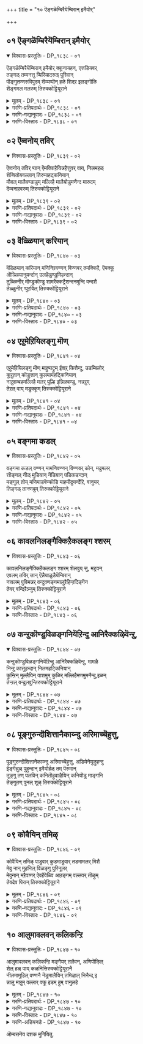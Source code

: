 +++
title = "१० ऎङ्गळॆम्बिरैयॆम्बिरान् इमैयोर्"

+++


## ०१ ऎङ्गळॆम्बिरैयॆम्बिरान् इमैयोर्

<details open><summary>विश्वास-प्रस्तुतिः - DP_१८३८ - ०१</summary>

ऎङ्गळॆम्बिरैयॆम्बिरान् इमैयोर् क्कूनायहन्, एत्तडियवर्  
तङ्गळ् तम्मनत्तु प्पिरियादरुळ् पुरिवान्  
पॊङ्गुतण्णरुविपुदम् शॆय्यप्पॊन् हळे शिदऱ इलङ्गॊळि  
शॆङ्गमल मलरुम् तिरुक्कोट्टियूराने
</details>

<details><summary>मूलम् - DP_१८३८ - ०१</summary>

ऎङ्गळॆम्बिरैयॆम्बिरान् इमैयोर् क्कूनायहन्, एत्तडियवर्  
तङ्गळ् तम्मनत्तु प्पिरियादरुळ् पुरिवान्  
पॊङ्गुतण्णरुविपुदम् शॆय्यप्पॊन् हळे शिदऱ इलङ्गॊळि  
शॆङ्गमल मलरुम् तिरुक्कोट्टियूराने
</details>

<details><summary>गरणि-प्रतिपदार्थः - DP_१८३८ - ०१</summary>

ऎङ्गळ्=नम्म, ऎम् इऱै=नम्मवने आद ऒडॆयनू, ऎम् पिरान्=नम्म सर्वेश्वरनू, इमैयोर् क्कू=नित्यसूरिगळिगॆ, नायहन्=नायकनू, एत्तु=स्तुतिसि, \(स्तुतिसुव\), अडियवर् =भक्तर, तङ्गळ् तम्=तम्म तम्म\(अवरवर\), मनत्तु=मनदल्लि, पिरियादु=अगलदन्तॆ इरुवन्तॆ, अरुळ् पुरिवान्=कृपॆमाडुववनू, पॊङ्गु=उक्कि हरियुव, तण्=तम्पाद, अरुवि=बॆट्टद हॊळॆगळु, पुदम् शॆय्य=अद्भुतवन्नु माडुव हागॆ, पॊन् हळे=हॊन्नुगळन्ने\(हॊन्नन्ने\), शिदऱ=ऎरॆचलु, इलङ्गु=हॊळॆयुव, ऒळि=तेजस्सुळ्ळ, शॆम्=कॆम्पु, कमलम्=कमलवु, मलरुम्=अरळुव, तिरुक्कोट्टियूराने=तिरुक्कोट्टियूरिन स्वामिये.
</details>

<details><summary>गरणि-गद्यानुवादः - DP_१८३८ - ०१</summary>

नम्म आत्मीयनाद ऒडॆयनू\(स्वामियू\), नम्म सर्वॆश्वरनू, नित्यसूरिगळ नायकनू, स्तुतिसुव भक्तरिगॆ अवरवर मनदल्लि अगलदन्तॆ इरुवॆनॆन्दु कृपॆमाडुववनू, उक्कि हरियुव तम्पाद बॆट्टद हॊळॆगळु अद्भुतवन्ने माडुव हागॆ हॊन्ननु ऎरचुव हागॆ हॊळॆयुव तेजस्सन्नुळ्ळ कॆन्दावरॆय अरळुत्तिरुवम्थ तिरुक्कोट्टियूरिन स्वामिये.\(१\)
</details>

<details><summary>गरणि-विस्तारः - DP_१८३८ - ०१</summary>

तिरुमालिरुञ्जोलै क्षेत्रदिम्द आऴ्वाररीग तिरुक्कोट्टियूरु ऎम्ब मत्तॊन्दु पुण्यक्षेत्रक्कॆ बन्दिद्दारॆ. अल्लि नॆलसिरुव सौम्यनारायण स्वामिय सनिधियन्नु कुरित पाशुरगळिल्लिवॆ-

आऴ्वाररु हेळुत्तारॆ- तिरुक्कोट्टियूरिनल्लि नॆलसिरुव स्वामिये नम्मॆल्लरिगू अत्यन्त प्रियतमनादवनु. नम्मॆल्लर ऒडॆयनु. नित्यसूरिगळिगू ऒडॆयनु. अवनन्नु ऎडॆबिडदॆ स्तुतिसुव भक्तर मनदल्लि नॆलॆनिन्तिरुववनु. उक्किहरियुव बॆट्टद हॊळॆगळल्लि चिन्नवन्ने उक्किसि,ऎरचि, बॆळगिसुवुदो ऎम्बन्तॆ कॆन्दावरॆय हूगळु अरळि प्रकाशमानवागि शोभिसुत्तिरुव तिरुक्कोट्टियूरिन स्वामियन्नु नावु स्तुतिसि, नमस्करिसोण.
</details>

## ०२ ऎव्वनोय् तविर्

<details open><summary>विश्वास-प्रस्तुतिः - DP_१८३९ - ०२</summary>

ऎव्वनोय् तविर् प्पान् ऎमक्किऱैयिन्नहैत्तुवर् वाय्, निलमहळ्  
शॆव्वितोयवल्लान् तिरुमाहट्कनियान्  
मौवल् मालैवण्डाडुम् मल्लिहै मालैयोडुमणैन्द मारुदम्  
दॆय्वनाऱवरुम् तिरुक्कोट्टियूराने
</details>

<details><summary>मूलम् - DP_१८३९ - ०२</summary>

ऎव्वनोय् तविर् प्पान् ऎमक्किऱैयिन्नहैत्तुवर् वाय्, निलमहळ्  
शॆव्वितोयवल्लान् तिरुमाहट्कनियान्  
मौवल् मालैवण्डाडुम् मल्लिहै मालैयोडुमणैन्द मारुदम्  
दॆय्वनाऱवरुम् तिरुक्कोट्टियूराने
</details>

<details><summary>गरणि-प्रतिपदार्थः - DP_१८३९ - ०२</summary>

ऎव्वम्=अधोगतियन्नू, मेय्=दुःख, सङ्कटगळन्नु, तविर् प्पान्=तप्पिसुववनू, ऎमक्कू-नमगॆ, इऱै=स्वामियादवनू, इन्=इनिदाद, नहै=नगॆयन्नू, तुवर् वाय्=चॆन्दुटिगळन्नू उळ, निलमहळ्=भूदेविय, शॆव्वि=सॊबगन्नु, तोयवल्लान्=अनुभविसबल्लवनू, तिरुमहट्कु=श्रीदेविगॆ, इनियान्=प्रियतमनू, वण्डु आडुम्=दुम्बिगळु मुसुरिरुव, मौवल् मालै मल्लिहै मालैयोडुम्=बगॆबगॆय मल्लिगॆय हारगळन्नु

अणैन्द=धरिसिद, मारुदम्=तङ्गाळियु, दॆय्वम्=दिव्यवागि, नाऱ=परिमळिसुत्ता, वरुम्=बरुवन्थ, तिरुक्कोट्टियूराने=तिरुक्कोट्टियूरिनल्लि नॆलसिरुववने.
</details>

<details><summary>गरणि-गद्यानुवादः - DP_१८३९ - ०२</summary>

अधोगतियन्नु भयसङ्कटगळन्नू तप्पिसुववनू, नमगॆ स्वामियागिरुववनू, इनिदाद नगॆयन्नू चॆन्दुटिगळन्नू उळ्ळ भूदेविय सॊबगन्नु अनुभविसबल्लवनू, श्रीदेविगॆ प्रियतमनू, दुम्बिगळु मुसुरुवन्थ बगॆबगॆय मल्लिगॆय हारगळन्नु धरिसि, तङ्गाळियु परिमळिसुत्ता, बरुवन्थ तिरुक्कोट्टियूरिनल्लि नॆलसिरुववने.\(२\)
</details>

<details><summary>गरणि-विस्तारः - DP_१८३९ - ०२</summary>

“ऎव्वम्”ऎम्बुदक्कॆ “सङ्कट, अधःपतन, आत्मगौरव, वञ्चनॆ”ऎन्दॆल्ल अर्थ बरुत्तदॆ.

“नोय्”-ऎम्बुदक्कॆ “व्याधि,सङ्कट, यातनॆ, भय, पाप”ऎन्दॆल्ल अर्थ बरुत्तदॆ.

“ऎव्वनोय् तविर् प्पान्”- “अधोगतियन्नू, भयसङ्कटगळन्नू तप्पिसुववनु”-चेतननल्लि इन्द्रियगळु आशॆयन्नु हुट्टिसुत्तवॆ. अवनन्नु वञ्चिसुत्तवॆ. दुःख,सङ्कटगळल्लि तॊडगिसुत्तवॆ. संसारद बन्धनदल्लि तॊडगिसुत्तवॆ. \(अवनन्नु\)पापकार्यगळल्लि तॊडगिसुत्तवॆ. संसारवॆम्ब व्याधियिन्द नरळुत्ता अवनु मरणक्कू नरकयातनॆय भयक्कू तुत्तागुत्तानॆ. जॊतॆगॆ लॆक्कविल्लदष्टु हुट्टुसावुगळ सुळियल्लिबिद्दु तॊळलुत्तानॆ. ई अधोगतियन्नू ,भय सङ्कटगळन्नू दूरमाडुवुदॆन्दरॆ सर्वेश्वरनाद भगवन्तन आश्रयवॊन्दे. अवन् कृपॆयिन्द हुट्टु-सावुगळू, नरकयातनॆयू तप्पुवुदु. अवनु अमरनागुवनु. नित्यानन्द सुखवन्ननुभविसुवनु.

भगवन्तनिगॆ श्रीदेवि भूदेविगळु नित्यानुपायिनियरु. परिपूर्ण दयास्वरूपळे श्रीदेवि. सम्पूर्ण क्षमास्वरूपळु भूदेवि. इवरिब्बरू कूडि आश्रितनाद चेतनन पापगळन्नॆल्ल क्षमिसबेकॆन्दू, अवनल्लि कृपॆदोरि अवनन्नुद्धरिसबेकॆन्दू चेतनन परवागि भगवन्तनन्नु बेडिकॊळ्ळुत्तारॆ. अवर बेडिकॆयन्नु अङ्गीकरिसुत्ता, परम कारुणिकनाद स्वामियु चेतननन्नु उद्धरिसुत्तानॆ.

आऴ्वाररु हेळुत्तारॆ- तिरुक्कोट्टियूरिनल्लि श्रीदेवि भूदेविगळ सहितनागि सर्वेश्वरनाद भगवन्तनु नॆलसिद्दानॆ. दुम्बिगळु मुसुरुत्तिरुव

परिमळवन्नु सूसुव बगॆबगॆय मल्लिगॆय हारगळन्नु स्वामियु धरिसिद्दानॆ. हारगळ दिव्यपरिमळवन्नु तङ्गाळियु ऎल्ल कडॆगू हरडि, भक्तरन्नॆल्ला आकर्षिसुत्तदॆ. नावु भगवन्तन तिरुवडिगळन्नाश्रयिसि,संसारवॆम्ब रोगद भयसङ्कटगळिन्द मुक्तरागोण.
</details>

## ०३ वॆळ्ळियान् करियान्

<details open><summary>विश्वास-प्रस्तुतिः - DP_१८४० - ०३</summary>

वॆळ्ळियान् करियान् मणिनिऱवण्णन् विण्णवर् तमक्किऱै, ऎमक्कू  
ऒळ्ळियानुयर्न्दान् उलहॆळुण्डुमिऴ्न्दान्  
तुळ्ळिनीर् मॊण्डुकॊण्डु शामरैक्कट्रैशन्दनमुन्दि वन्दशै  
तॆळ्ळुनीर् प्पुऱविल् तिरुक्कोट्टियूराने
</details>

<details><summary>मूलम् - DP_१८४० - ०३</summary>

वॆळ्ळियान् करियान् मणिनिऱवण्णन् विण्णवर् तमक्किऱै, ऎमक्कू  
ऒळ्ळियानुयर्न्दान् उलहॆळुण्डुमिऴ्न्दान्  
तुळ्ळिनीर् मॊण्डुकॊण्डु शामरैक्कट्रैशन्दनमुन्दि वन्दशै  
तॆळ्ळुनीर् प्पुऱविल् तिरुक्कोट्टियूराने
</details>

<details><summary>गरणि-प्रतिपदार्थः - DP_१८४० - ०३</summary>

वॆळ्ळियान्=शुद्धवाद बिळिय बण्णदवनू, करियान्=करिय बण्णदवनू, मणिनिऱम् वण्णन्=इन्द्रनीलमणिय बण्णदवनू, विण्णवर् तमक्कू=नित्यसूरिगळिगॆ, इऱै=ऒडॆयनू, ऎमक्कू=नमगॆल्ल, ऒळ्ळियान्=ऒळ्ळॆयवनू\(उपकारियू\), उयर्न्दान्=ऎल्लरिगिन्तलू हिरियवनू \(श्रेष्ठनू\), उलहु एऴुम्=एळुलोकगळन्नू, उण्डु=नुङ्गि, उमिऴ्न्दान्=उगुळिदवनू, तुळ्ळुनीर्-नुग्गिबरुव अलॆगळिम्द, मॊण्डुकॊण्डु=तुम्बिकॊण्डु, शामरैकट्रै=चामरद कट्टुगळन्नू, शन्दनम्=गन्धद मरगळन्नू, उन्दि=तळ्ळिकॊण्डु, वन्दु=बन्दु, अशै=हरियुव, तॆळ्ळुनीर्=तिळियाद नीरिन, पुऱविल्=प्रदेशदल्लिरुव, तिरुक्कोट्टियूराने=तिरुक्कोट्टियूरिनल्लिरुव स्वामिये.
</details>

<details><summary>गरणि-गद्यानुवादः - DP_१८४० - ०३</summary>

शुद्धवाद बिळिय बण्णदवनू, करिय बण्णदवनू, इन्द्रनीलमणिय बण्णदवनू नित्यसूरिगळ ऒडॆयनू, नम्मॆल्लर ऒळ्ळॆयवनू\(उपकारियू\) ऎल्लरिगिन्तलू हिरियनू\(श्रेष्ठनू\) एळुलोकगळन्नू उण्डु उगुळिदवनू, नुग्गिबरुव अलॆगळिन्द चामरद कट्टुगळन्नू श्रीगन्धद मरगळन्नू तुम्बिकॊण्डु, तळ्ळिकॊण्डु बरुव तिळिनीरिन प्रवाहगळ प्रदेशदल्लिरुव तिरुक्कोट्टियूरिनल्लि नॆलसिरुव स्वामिये.\(३\)
</details>

<details><summary>गरणि-विस्तारः - DP_१८४० - ०३</summary>

ऒन्दॊन्दु युगदल्लियू भगवन्तनु आया युगक्कॆ तक्कन्तॆ ऒन्दॊन्दु बण्णदल्लि काणिसिकॊळ्ळुत्तानॆन्दु स्वामियन्नु वर्णिसुत्तारॆ. कृतयुगदल्लि स्वामिगॆ परिशुद्धवाद बिळियबण्णवन्तॆ. त्रेतायुगदल्लि स्वल्प हळदिमिश्रितवाद बिळुपन्तॆ. द्वापरदल्लि स्वामियु इन्द्रनीलमणिय बण्णवन्नु होलुवनन्तॆ. कलियुगदल्लि स्वामिय बण्ण अच्चकप्पन्तॆ. आऴ्वाररु इदन्नु मुन्दिट्टुकॊण्डु स्वामियन्नु इल्लि वर्णिसुत्तिद्दारॆ.

आऴ्वाररु हेळुत्तारॆ- इडिय ब्रह्माण्डक्के नायकनागिरुव स्वामि परमपदवासिगळाद अमररिगू नायकने. अवनु सर्वेश्वरनु स्थितिकर्तनागिरुव अवनु लयकर्तनू सृष्टिकर्तनू आगुत्तानॆ. आश्रयिसुव भक्तरिगॆ बहळ ऒळ्ळॆयवनु स्वामि. अवने ईग तिरुक्कोट्टियूरल्लि नॆलसिद्दानॆ. नावु अवनन्नु आश्रयिसि उद्धारगॊळ्ळोण.
</details>

## ०४ एऱुमेऱियिलङ्गु मॊण्

<details open><summary>विश्वास-प्रस्तुतिः - DP_१८४१ - ०४</summary>

एऱुमेऱियिलङ्गु मॊण् मऴुप्पट्रुम् ईशऱ् किशैन्दु, उडम्बिलोर्  
कूऱुतान् कॊडुत्तान् कुलमामहट्किनियान्  
नाऱुशम्बहमल्लिहै मलर् पुल्हि इन्निळवण्डु, नन्नऱुम्  
तेऱल् वाय् मडुक्कूम् तिरुक्कोट्टियूराने
</details>

<details><summary>मूलम् - DP_१८४१ - ०४</summary>

एऱुमेऱियिलङ्गु मॊण् मऴुप्पट्रुम् ईशऱ् किशैन्दु, उडम्बिलोर्  
कूऱुतान् कॊडुत्तान् कुलमामहट्किनियान्  
नाऱुशम्बहमल्लिहै मलर् पुल्हि इन्निळवण्डु, नन्नऱुम्  
तेऱल् वाय् मडुक्कूम् तिरुक्कोट्टियूराने
</details>

<details><summary>गरणि-प्रतिपदार्थः - DP_१८४१ - ०४</summary>

एऱु=ऎत्तन्नु, एऱि=हत्तिकॊण्डु, इलङ्गुम्=प्रकाशिसुव, ऒण्=अपूर्ववाद,साटियिल्लद, मऴुप्पट्रुम्=गण्डुगॊडलियन्नु हिडिदिरुव

ईशऱ् कु=ईश्वरनिगॆ, इशैन्दु=करुणिसि, उडम्बिल्=तन्न देहदल्लि, ओर्=ऒन्दु, कूऱु=भागवन्नु, तान्=तानु, कॊडुत्तान्=कॊट्टवनू, कुलम्=श्रेष्ठळाद, मामहट्कु=लक्ष्मीदेविगॆ, इनियान्=प्रियनादवनू, नाऱु=परिमळिसुव, शम्बहम्=सम्पगॆ, मल्लिहै=मल्लिगॆ, मलर्=हूगळन्नु, पुल्हि=सवरिकॊण्डु, इन्=इनिदाद, इळवण्डु=ऎळॆय\(यौवनद\)दुम्बि, नल्=श्रेष्ठवाद, नऱुम्=सुवासनॆय, तेऱल्=जेनिनल्लि, वाय् मडुक्कुम्=बायि हच्चुव, तिरुक्कोट्टियूराने=तिरुक्कोट्टियूरिनल्लि नॆलसिरुववने.
</details>

<details><summary>गरणि-गद्यानुवादः - DP_१८४१ - ०४</summary>

ऎत्तन्नेरि प्रकाशिसुव अपूर्ववाद \(साटियिल्लद\) गण्डुगॊडलियन्नु हिडिदिरुव ईश्वर\(शिव\)निगॆ करुणिसि, तन्न देहदल्लि ऒन्दुभागवन्नु\(तानु\) कॊट्टवनू, श्रेष्ठळाद लक्ष्मीदेविगॆ प्रियनादवनू, परिमळिसुव सम्पगॆ मल्लिगॆ हूगळन्नु सवरिकॊण्डु इनिदाद ऎळॆय \(यौवनद\) दुम्बिगळु उत्तमवाद सुवासनॆय जेनिगॆ बायन्नु हच्चुव तिरुक्कोट्टियूरिनल्लि नॆलसिरुववने.\(४\)
</details>

<details><summary>गरणि-विस्तारः - DP_१८४१ - ०४</summary>

शिवनिगॆ ब्रह्महत्यादोष बन्तु. अवनु अदर परिहारक्कागि मूरुलोकगळल्लू अलॆदु बेडिदनु. कडॆगॆ श्रीमन्नारायणनु अवनल्लि करुणिसिदनु. तन्न देहदिन्द रक्तवन्नु हरिसि, शिवनन्नु आ ब्रह्महत्यादोषदिन्द पारुमाडिदनु.

आऴ्वाररु हेळुत्तारॆ- नन्दिवाहननाद शिवनिगॆ तन्न देहद ऒन्दु भागवन्नु कॊट्टु करुणिसिदवनू, दयास्वरूपळू सम्पत्करियू आद श्रीदेविगॆ ऒडॆयनू ईग सम्पिगॆ मल्लिगॆ हूगळ परिमळदिन्दलू अवुगळिन्द हॊरडुव जेनिगॆ मुसुरिकॊण्डिरुव दुम्बिगळ सॊबगिनिन्दलू कूडिरुव तिरुक्कोट्टियूरिनल्लिये नॆलसिद्दानॆ. नावु अवन तिरुवडिगळन्नाश्रयिसि, उद्धारगॊळ्ळोण.
</details>

## ०५ वङ्गमा कडल्

<details open><summary>विश्वास-प्रस्तुतिः - DP_१८४२ - ०५</summary>

वङ्गमा कडल् वण्णन् मामणिवण्णन् विण्णवर् कोन्, मदुमलर्  
त्तॊङ्गल् नीळ् मुडियान् नॆडियान् पडिकडन्दान्  
मङ्गुल् तोय् मणिमाडवॆण्कॊडि माहमीदुयर्न्देऱि, वानुयर्  
तिङ्गळ् तानणवुम् तिरुक्कोट्टियूराने
</details>

<details><summary>मूलम् - DP_१८४२ - ०५</summary>

वङ्गमा कडल् वण्णन् मामणिवण्णन् विण्णवर् कोन्, मदुमलर्  
त्तॊङ्गल् नीळ् मुडियान् नॆडियान् पडिकडन्दान्  
मङ्गुल् तोय् मणिमाडवॆण्कॊडि माहमीदुयर्न्देऱि, वानुयर्  
तिङ्गळ् तानणवुम् तिरुक्कोट्टियूराने
</details>

<details><summary>गरणि-प्रतिपदार्थः - DP_१८४२ - ०५</summary>

वङ्गम्=अलॆगळु तुम्बिरुव, माकडल्=विस्तारवाद कडलिन, वण्णन्=बण्णदवनू, मामणिवण्णन्=इन्द्रनीलमणिय बण्णदवनू, विण्णवर् कोन्-=नित्यसूरिगळ ऒडॆयनू, मदु=जेनु तुम्बिरुव, मलर्=हूगळ, तॊङ्गल्=हारवन्नू, नीळ्=ऎत्तरवाद, मुडियान्=किरीटवुळ्ळवनू, नॆडियान्=सर्वोत्कृष्ठनू, पडि कडन्दान्=भूमियन्नु अळॆदुकॊण्डवनू, मङ्गुल् तोय्=मोडगळन्नु मुट्टुव, मणिमाडम्=रत्नमयवाद उप्परिगॆगळ, वॆण्कॊडि=बिळिय ध्वजगळु, माहम् मीदु=आकाशद मेलॆ, उयर्न्दु=ऎत्तरवागि, एऱि=एरि, वान्=आकाशदल्लि, उयर्=ऎत्तरदल्लिरुव, तिङ्गळ् तान्=चन्द्रनन्नु, अणवुम्=स्पर्शिसुव, तिरुक्कोट्टियूराने=तिरुक्कोट्टियूरिनल्लिरुववने.
</details>

<details><summary>गरणि-गद्यानुवादः - DP_१८४२ - ०५</summary>

दॊड्डदॊड्ड अलॆगळु तुम्बिरुव विस्तारवाद कडलिन बण्णदवनू इन्द्रनीलमणिय बण्णदवनू, नित्यसूरिगळ ऒडॆयनू, जेनुतुम्बिरुव हूगळ हारवन्नू, ऎत्तरवाद किरीटवन्नू धरिसिरुववनू, सर्वोत्कृष्ठनू, भूमियन्नु अळॆदुकॊण्डवनू, मोडगळन्नु मुट्टुवन्थ रत्नमयवाद उप्परिगॆगळ मेलण बिळिय ध्वजगळु आकाशदल्लि ऎत्तरक्कॆ एरि, गगगनदल्लि बहळ ऎत्तरदल्लिरुव चन्द्रनन्नु स्पर्शिसुवन्थ तिरुक्कोट्टियूरिनल्लि नॆलसिरुववने.\(५\)
</details>

<details><summary>गरणि-विस्तारः - DP_१८४२ - ०५</summary>

दॊड्डदॊड्ड अलॆगळु निरन्तरवागि तुम्बिरुव बलुदॊड्ड कडलिन बण्णवॆन्दरॆ, थळथळिसुव हॊळपु बण्ण. भगवन्तन रूपद हॊळपन्नु ई होलिकॆ निजवागियू सूचिसुवुदे? ऎनिसुत्तदॆ.

वामननागिद्द भगवन्तनु त्रिविक्रमनागि बॆळॆदनष्टॆ. आग स्वामियु तन्न ऒन्दु हॆज्जॆयिन्द भूमियन्नॆल्ला आवरिसि, अळॆदुकॊण्डनु ऎम्बुदु इल्लि अद्भुतवाद विषय.
</details>

## ०६ कावलनिलङ्गैक्किऱैकलङ्ग श्शरम्

<details open><summary>विश्वास-प्रस्तुतिः - DP_१८४३ - ०६</summary>

कावलनिलङ्गैक्किऱैकलङ्ग श्शरम् शॆलवुय् त्तु, मट्रवन्  
एवलम् तविर् त्तान् ऎन्नैयाळुडैयॆम्बिरान्  
नावलम् पुविमन्नर् वन्दुवणङ्गमालुऱैहिन्ऱदिङ्गॆन  
तेवर् वन्दिऱैञ्जुम् तिरुक्कोट्टियूराने
</details>

<details><summary>मूलम् - DP_१८४३ - ०६</summary>

कावलनिलङ्गैक्किऱैकलङ्ग श्शरम् शॆलवुय् त्तु, मट्रवन्  
एवलम् तविर् त्तान् ऎन्नैयाळुडैयॆम्बिरान्  
नावलम् पुविमन्नर् वन्दुवणङ्गमालुऱैहिन्ऱदिङ्गॆन  
तेवर् वन्दिऱैञ्जुम् तिरुक्कोट्टियूराने
</details>

<details><summary>गरणि-प्रतिपदार्थः - DP_१८४३ - ०६</summary>

कावलन्=”जगद्रक्षकनु”ऎन्दुकॊण्डिद्द, इलङ्गैक्कू=लङ्कॆगॆ, इऱै=ऒडॆयनु, कलङ्ग-कलकि होगुवन्तॆ, शरम्=बाणवन्नु, शॆल उय् त्तु=प्रयोगिसि, मट्रु=मत्तु, अवन्=अवन, एवलम्-अनुचरननु, तविर् त्तान्=तप्पिसिदवनू\(रक्षिसिदवनू\), ऎन्नै=नन्नन्नु, आळ् उडै=पादसेवकनन्नागि माडिकॊण्ड, ऎम्बिरान्=नम्म स्वामियन्नु, नावलम् बुवि=जम्बूद्वीपद, मन्नर्=राजरु, वन्दु=बन्दु, वणङ्ग=नमस्करिसलु, माल्=सर्वेश्वरनु, उऱैहिन्ऱदु=नॆलसिरुवुदु, इङ्गे=इल्लिये, ऎन=ऎन्नुवन्तॆ, तेवर्=ब्रह्मादिदेवतॆगळु, वन्दु=बन्दु, इऱैञ्जुम्=स्तुतिसुव, तिरुक्कोट्टियूराने=तिरुक्कोट्टियूरिनल्लि नॆलसिरुववने.
</details>

<details><summary>गरणि-विस्तारः - DP_१८४३ - ०६</summary>

“नाने जगद्रक्षकनु” ऎन्दुकॊण्डिद्द लङ्कॆगॆ ऒडॆयनु कलकि होगुवन्तॆ बाणवन्नु प्रयोगिसिदवनू, मत्तु अवन अनुचरनन्नु रक्षिसिदवनू, नन्नन्नु तन्न पादसेवकनन्नागि माडिकॊण्डव नम्म स्वामियू, जम्बूद्वीपद राजरु बन्दु नमस्करिसलु सर्वेश्वरनु

नॆलसिरुवुदु इल्लिये ऎन्नुवन्तॆ ब्रह्मादिदेवतॆगळु बन्दु स्तुतिसुव तिरुक्कोट्टियूरिनल्लि नॆलसिरुववने.\(६\)

आऴ्वाररु हेळुत्तारॆ- भगवन्तनु दुष्टशिक्षकनॆन्दू शिष्टरक्षकनॆन्दू हॆसरुगॊण्डवनु. अदक्कॆ ऒन्दु निदर्शनवन्नु कॊडबहुदु. हिन्दॆ, तानु अजेयनॆन्दू साटियिल्लद पराक्रमियॆन्दू मूरुलोकगळन्नू जयिसिबीगुत्तिद्द दुष्टरावणासुरनन्नु भगवन्तनु श्रीरामनाहि \(सामान्य मानवनागि\) अवतरिसि तन्न बिल्लुबाणगळिन्दले अवनन्नु कॊन्दुहाकिदनु.अवन तम्मनू अनुचरनू आगिद्द विभीषणनन्नु अवन सद्गुणगळिगागि मन्निसि, अवनिगॆ लङ्कॆय राज्यवन्नु कट्टिदनु. करुणामूर्तियाद आ स्वामिये ईग तिरुक्कोट्टियूरिनल्लि भक्तर उद्धारक्कागिये बन्दु नॆलसिद्दानॆ. भरतखण्डद राजरु मात्रवल्लदॆ जम्बूद्वीपद राजरॆल्लरू अल्लिगॆ बन्दु स्वामिय सेवॆ माडुत्तारॆ. इदन्नरितु ब्रह्मादि देवतॆगळू सह अल्लिगॆ बन्दु स्वामियन्नु स्तुतिसुत्तारॆ. नावू सह अल्लिगॆ होगोण स्वामियन्नाश्रयिसोण. उद्धारवागोण.
</details>

## ०७ कन्ऱुकॊण्डुविळङ्गनियॆऱिन्दु आनिरैक्कऴिवॆन्ऱु,

<details open><summary>विश्वास-प्रस्तुतिः - DP_१८४४ - ०७</summary>

कन्ऱुकॊण्डुविळङ्गनियॆऱिन्दु आनिरैक्कऴिवॆन्ऱु, मामऴै  
निन्ऱु कात्तुहन्दान् निलमहट्किनियान्  
कुन्ऱिन् मुल्लैयिन् वाशमुम् कुळिर् मल्लिहैमणमुमनैन्दु,इळन्  
तॆन्ऱल् वन्दुलवुन्तिरुक्कोट्टियूराने
</details>

<details><summary>मूलम् - DP_१८४४ - ०७</summary>

कन्ऱुकॊण्डुविळङ्गनियॆऱिन्दु आनिरैक्कऴिवॆन्ऱु, मामऴै  
निन्ऱु कात्तुहन्दान् निलमहट्किनियान्  
कुन्ऱिन् मुल्लैयिन् वाशमुम् कुळिर् मल्लिहैमणमुमनैन्दु,इळन्  
तॆन्ऱल् वन्दुलवुन्तिरुक्कोट्टियूराने
</details>

<details><summary>गरणि-प्रतिपदार्थः - DP_१८४४ - ०७</summary>

कन्ऱुकॊण्डु=करुवन्नॆत्तिकॊण्डु, विळङ्गनि=बेलद हण्णुगळिगॆ, ऎऱिन्दु=ऎसॆदु,\(ऎसॆदवनू\), आ निरैक्कू=दनकरुगळिगॆ\(मन्दॆगॆ\),अळिवु ऎन्ऱु=अळिवु ऎन्दु, मामऱैनिन्ऱु=भारिमळॆयिन्द, कात्तु=रक्षिसि, उहन्दान्=हर्षिसिदवनू, कुन्ऱिन् मुल्लैयिन्=बॆट्टद मल्लिगॆय, वाशमुम्=परिमळवन्नू, कुळिर् मल्लिहै=तम्पाद मल्लिगॆय, मणमुम्=सुवासनॆयन्नू, अनैन्दु=हॊत्तु, इळम् तॆन्ऱिल्=मृदुवाद तॆङ्कण गाळियु, वन्दु=बन्दु, उलवुम्=सञ्चरिसुव\(अलॆदाडुव\), तिरुक्कोट्टियूराने=तिरुक्कोट्टियूरिन स्वामिये.
</details>

<details><summary>गरणि-गद्यानुवादः - DP_१८४४ - ०७</summary>

करुवन्नॆत्तिकॊण्डु बेलद हण्णुगळिगॆ ऎसॆदवनू, दनकरुगळ मन्दॆगॆ अळिवुण्टागुवुदल्ल ऎन्दु अवुगळन्नु बिरुसु मळॆयिन्द रक्षिसि हर्षिसिदवनू, बॆट्टद मल्लिगॆय परिमळवन्नु तम्पाद मल्लिगॆय सुगन्धवन्नू हित्तु मृदुवाद तॆङ्कण गाळियु बन्दु अलॆदाडुवन्थ तिरुक्कोट्टियूरिनल्लि नॆलसिरुववने.\(७\)
</details>

<details><summary>गरणि-विस्तारः - DP_१८४४ - ०७</summary>

आऴ्वाररु हेळुत्तारॆ- बालकृष्णनागि भगवन्तनु दनकरुगळ हिन्दॆ काडिगॆ होगुत्तिद्दाग, ऒन्दु दिन, अवनन्नु वञ्चिसि कॊल्लबेकॆन्दु करुवागि बन्द वत्सासुरनन्नु, अदे कॆलसक्कागि बेलद मरवागि बॆळॆदुनिन्तिद्द कपित्थासुरन मेलक्कॆ बीसि ऎसॆदु इब्बरन्नू कॊन्दु हाकिदनु. नन्दगोकुलद मेलॆ कडुकोपगॊण्डु देवेन्द्रनु अदर मेलॆ बहळ बलवाद मळॆयन्नु सुरिसिदाग, बालकृष्णनु दनकरुगळ मेलण करुणॆयिन्द गोवर्धन गिरियन्ने ऎत्ति, कॊडॆयन्तॆ हिडिदु, अदरडियल्लि गोवळरन्नू गोवुगळन्नू रक्षिसिदनु. मॊल्लॆमल्लिगॆ हूगळ सुगन्धवन्नु हॊत्तु हितवाद तॆङ्कणगाळियु सुळियुत्ता आनन्दवन्नुण्टु माडुवुदु तिरुक्कोट्टियूरिनल्लि. करुणामूर्तियाद आ स्वामिये तिरुक्कोट्टियूरिनल्लि नॆलसिद्दानॆ. अवन तिरुवडिगळन्नाश्रयिसि, नावु उद्धारवागोण.
</details>

## ०८ पूङ्गुरुन्दॊशित्तानैकाय्न्दु अरिमाच्चॆहुत्तु,

<details open><summary>विश्वास-प्रस्तुतिः - DP_१८४५ - ०८</summary>

पूङ्गुरुन्दॊशित्तानैकाय्न्दु अरिमाच्चॆहुत्तु, अडियेनैयुऴुहन्दु  
ईङ्गॆन्नुळ् पुहुन्दान् इमैयोर्हळ् तम् पॆरुमान्  
तूङ्गु तण् पलविन् कनितॊहुवाऴैयिन् कनियॊडु माङ्गनि  
तेङ्गुतण् पुनल् शूऴ् तिरुक्कोट्टियूराने
</details>

<details><summary>मूलम् - DP_१८४५ - ०८</summary>

पूङ्गुरुन्दॊशित्तानैकाय्न्दु अरिमाच्चॆहुत्तु, अडियेनैयुऴुहन्दु  
ईङ्गॆन्नुळ् पुहुन्दान् इमैयोर्हळ् तम् पॆरुमान्  
तूङ्गु तण् पलविन् कनितॊहुवाऴैयिन् कनियॊडु माङ्गनि  
तेङ्गुतण् पुनल् शूऴ् तिरुक्कोट्टियूराने
</details>

<details><summary>गरणि-प्रतिपदार्थः - DP_१८४५ - ०८</summary>

पू=हूबिट्टिरुव, कुरुन्दु=काडुनिम्बॆ मरगळन्नु, ऒशित्तु=मुरिदु हाकि, आनै=अत्तिमरवन्नु

काय् त्तु=नाशपडिसि, अरि=बलिष्ठ, मा-कुदुरॆयन्नु, शॆहुत्तु=कॊन्दुहाकिदवनू, अडियेनै=पादसेवकनाद \(नन्न\), आऴ्=सेवॆयल्लि, उहन्दु=हर्षिसिदवनू, ईङ्गु=ई जन्मदल्लिये\(जीवनदल्लिये\), ऎन्=नन्न, उळ्=अन्तरङ्गवन्नु, पुहुन्दान्=प्रवेशिसिदवनू, इमैयोर् हळ् तम्=नित्यसूरिगळ, पॆरुमान्=स्वामियू, तूङ्गु=तूगाडुव, तण्=तम्पाद, पलविन् कनि=हलसिन हण्णु, तॊहु=दट्टवाद, वाऴैयिन् कनियोडुम्=बाळॆय हण्णू, माङ्गनि=माविन हण्णू, तेङ्गु=तेलुत्तिरुव, तण्=तम्पाद, पुनल्=नीर् नॆलॆगळिन्द, शूऴ्-सुत्तुवरिदिरुव, तिरुक्कोट्टियूराने=तिरुक्कोट्टियूरिन स्वामिये.
</details>

<details><summary>गरणि-गद्यानुवादः - DP_१८४५ - ०८</summary>

हूबिट्टिरुव काडुनिम्बॆ मरगळन्नु मुरिदुहाकिदवनू, अत्ति मरगळन्नु नाशपडिसिदवनू, बलिष्ठवाद कुदुरॆयन्नु कॊन्दुहाकिदवनू, पादसेवकनाद नन्न सेवॆयल्लि हर्षिसिदवनू ई जीवनदल्लिये\(जन्मदल्लिये\) नन्न अन्तरङ्गवन्नु प्रवेशिसिदवनू, नित्यसूरिगळ स्वामियू, तूगाडुव तम्पाद हलसिन हण्णू, ऒत्तागिरुव बाळॆयहण्णू, माविनहण्णू तेलुत्तिरुव तम्पाद नीर् नॆलॆगळिन्द सुत्तुवरिदिरुव तिरुक्कोट्टियूरिन स्वामिये.\(८\)
</details>

<details><summary>गरणि-विस्तारः - DP_१८४५ - ०८</summary>

भगवन्तनु श्रीकृष्णनागि अवतरिसिदाग, कंसनिन्द प्रेरितनागि कॆशियॆम्ब राक्षसनु कुदुरॆय रूपदल्लि बालकृष्णनन्नु कच्चिकॊल्ललॆन्दु तॆरॆद बायिन्द अवन मेलॆ नुग्गिबन्दनु. कृष्णनु तन्न तोळन्नु अदर बायॊळक्कॆ तूरिसि, तोळन्नु बॆळॆसि, कुदुरॆयन्नु सीळि कॊन्दुहाकिदनु.

दक्षिणभारतदल्लि प्रसिद्धवाद “मुक्कनि”-\(मूरु हण्णुगळु\) ऎन्दरॆ हलसु,मावु,बाळॆहण्णुगळु. इवु ई प्रदेशदल्लि समृद्धियागि बॆळॆयुत्तवॆ. तिरुक्कोट्टियूरल्लियू अवु हेरळवे.
</details>

## ०९ कोवैयिन् तमिऴ्

<details open><summary>विश्वास-प्रस्तुतिः - DP_१८४६ - ०९</summary>

कोवैयिन् तमिऴ् पाडुवार् कुडमाडुवार् तडमामलर् मिशै  
मेवु नान् मुहनिल् विळङ्गु पुरिनूलर्  
मेवुनान् मऱैवाणर् ऐवहैवेळ्वि आऱङ्गम् वल्लवर् तॊऴुम्  
तेवदेव पिरान् तिरुक्कोट्टियूराने
</details>

<details><summary>मूलम् - DP_१८४६ - ०९</summary>

कोवैयिन् तमिऴ् पाडुवार् कुडमाडुवार् तडमामलर् मिशै  
मेवु नान् मुहनिल् विळङ्गु पुरिनूलर्  
मेवुनान् मऱैवाणर् ऐवहैवेळ्वि आऱङ्गम् वल्लवर् तॊऴुम्  
तेवदेव पिरान् तिरुक्कोट्टियूराने
</details>

<details><summary>गरणि-प्रतिपदार्थः - DP_१८४६ - ०९</summary>

कोवै=क्रमवरितु, इन्-इनिदागि, तमिऴ्=तमिळिन पाशुर\(हाडु\)गळन्नु, पाडुवार्=हाडुववरू, कुडम् आडुवार्=कॊडद कुणितवन्नु आडुववरू, तड=विशालवाद, मा-श्रेष्ठवाद, मलर्=हूविन, मिशै=मेलुगडॆ, मेवु=वासिसुव, इरुव, नान् मुहनिल्=ब्रह्मनल्लि, \(ब्रह्म तेजस्सिनिन्द\), विळङ्गु=बॆळगुव, पूरिनूलर्=ब्रह्मसूत्रवन्नु\(यज्ञोपवीतवन्नु\)ळ्ळवरु, मेवु=अभ्यास माडिरुव, नान् मऱैवाणर्=नाल्कु वेदगळल्लि विद्वांसरू, ऐवहै=ऐदु बगॆय, वेळ्वि=यज्ञगळन्नू, आऱु अङ्गम्=आरु वेदाङ्गगळन्नू, वल्लवर्=बल्लवरू, तॊऴुम्=नमस्करिसुव, देवदेव पिरान्=देवाधिदेवनु, तिरुक्कोट्टियूराने=तिरुक्कोट्टियूरिन स्वामिये.
</details>

<details><summary>गरणि-गद्यानुवादः - DP_१८४६ - ०९</summary>

क्रमवरितु इनिदागि तमिळिन पाशुरगळन्नु हाडुववरू कॊडद कुणितवन्नाडुववरू, विशालवाद मत्तु श्रेष्ठवाद हूविन मेलॆ वासिसुव ब्रह्मनल्लि\(ब्रह्म तेजस्सिनिन्द\) बॆळगुव ब्रह्मसूत्रवन्नु\(यज्ञोपवीतवन्नु\)ळ्ळवरू, नाल्कु वेदगळन्नु चॆन्नागि कलितिरुववरू, ऐदु यज्ञगळन्नू आरु वेदाङ्गगळन्नू बल्लवरू नमस्करिसुव देवाधिदेवने तिरुक्कोट्टियूरिनल्लि नॆलसिरुव स्वामि\!\(९\)
</details>

<details><summary>गरणि-विस्तारः - DP_१८४६ - ०९</summary>

तिरुक्कोट्टियूरिनल्लि उत्तम साहितिगळु, कविगळु, गायकरु, नृत्यकला निपुणरु, वेदविद्वांसरु, परम वैदिकरु, भक्तरु वासिसुत्तारॆ.

कविगळु साहितिगळु तम्म कविता सामर्थ्यदिन्दलू सॊबगिन विवरणॆगळिन्दलू, भगवन्तनन्नु स्तुतिसुत्तारॆ. गायकरु बगॆबगॆय रागगळिन्द भगवन्तनन्नु मनमुट्टुवन्तॆ हाडुत्तानॆ. नाट्यविशारदरु तम्म विविध अभिनयगळिन्द भगवन्तनन्नु तणिसलु यत्निसुत्तारॆ. वेदविद्वांसरु तम्म पाण्डित्यवन्नॆल्ल भगवन्तनन्नु बगॆबगॆयागि वर्णिसि आनन्दिसलु बळसुत्तारॆ. दिव्यवाद क्रमबद्धवाद रीतियल्लि वेद ऋक्कुगळन्नु ऎडॆबिडदॆ घोषिसुत्तारॆ. वैदिकरु साङ्गवागि नाल्कुवेदगळन्नु कलितु, अवुगळन्नु अनुष्ठानदल्लि तन्दुकॊण्डिद्दारॆ. ब्रह्मतेजस्सिनिन्द कूडिदवरागि, हॊळॆयुव यज्ञोपवीतधारिगळागि, पञ्चमहायज्ञगळन्नु नडसुत्ताअ, अग्निकार्यगळन्नु बिडदॆ माडुत्ता, भगवन्तनन्नु पूजिसुत्तारॆ. इदल्लदॆ, शुद्धवाद तमिळु भाषॆयल्लि अच्चुकट्टागि भक्तिगीतॆगळन्नू पाशुरगळन्नू \(दिव्य प्रबन्धगळन्नू\) रचिसि, भगवन्तनन्नु हॊगळि हाडि तणिसलु यत्निसुत्तारॆ. इवरॆल्लर स्तुतिनुतिगळू बेरॆबेरॆयागि कण्डरू सह, ऎल्लरू ऒब्बने आद सर्वेश्वरनन्ने ऒलिसिकॊळ्ळलु यत्निसुत्तिरुवुदु. आ देवदेवने तिरुक्कोट्टियूरिनल्लि भक्तजनोद्धाररकनागि नॆलसिद्दानॆ. तिरुक्कोट्टियूरु भगवद्भागवतरिन्द कूडिरुव ऎन्थ पुण्यक्षेत्र\!
</details>

## १० आलुमावलवन् कलिकन्ऱि

<details open><summary>विश्वास-प्रस्तुतिः - DP_१८४७ - १०</summary>

आलुमावलवन् कलिकन्ऱि मङ्गैयर् तलैवन्, अणिपॊऴिल्  
शेल् हळ् पाय् कऴनित्तिरुक्कोट्टियूरानै  
नीलमामुहिल् वण्णनै नॆडुमालैयिन् तमिऴाल् निनैन्द,इ  
न्नालु माऱुम् वल्लार् क्कू इडम् हुम् वानुलहे
</details>

<details><summary>मूलम् - DP_१८४७ - १०</summary>

आलुमावलवन् कलिकन्ऱि मङ्गैयर् तलैवन्, अणिपॊऴिल्  
शेल् हळ् पाय् कऴनित्तिरुक्कोट्टियूरानै  
नीलमामुहिल् वण्णनै नॆडुमालैयिन् तमिऴाल् निनैन्द,इ  
न्नालु माऱुम् वल्लार् क्कू इडम् हुम् वानुलहे
</details>

<details><summary>गरणि-प्रतिपदार्थः - DP_१८४७ - १०</summary>

आलुम्=\(प्रवाहदन्तॆ\)नुग्गुव, मा=कुदुरॆयन्नु, वलवन्=एरबल्लवनू, कलिकन्ऱि=कलिध्वंसियू, मङ्गैयर् तलैवन्=तिरुमङ्गै नाडिन जनरिगॆ ऒडॆयनू

अणि=सॊबगिन, पॊऴिल्=तोपुगळिन्दलू,शेल् हळ्=शेल् मीनुगळु, पाय्=चिम्मुत्तिरुव, कऴनि=गद्दॆगळिन्दलू सुत्तुवरिदिरुव, तिरुक्कोट्टियूरानै=तिरुक्कोट्टियूरिनल्लि नॆलसिरुववनन्नु, नीलम्=कप्पनॆय, मामुहिल् वण्णनै=दॊड्ड मोडद बण्णदवनन्नु, नॆडुमालै=सर्वेश्वरनन्नु कुरितु, इन्=इनिदाद, तमिऴाल्=तमिळिनल्लि, निनैन्द=स्मरिसिद, इनालुम् आऱुम्=ई हत्तु पाशुरगळन्नू, वल्लार् क्कू=बल्लवरिगॆ, इडम्=स्थळवु, आहुम्=आगुत्तदॆ, वान् उलहे=परम पदवे.
</details>

<details><summary>गरणि-गद्यानुवादः - DP_१८४७ - १०</summary>

प्रवाहदन्तॆ मुन्नुग्गुव कुदुरॆयन्नु एरबल्लवनू, कलिध्वंसियू, तिरुमङ्गै नाडिन जनरिगॆ ऒडॆयनू आदवनु सॊबगिन तोपुगळिन्दलू शेल् मीनुगळु चिम्मिनॆगॆयुव गद्दॆगळिन्दलू सुत्तुरिदिरुव तिरुक्कोट्टियूरिनल्लि नॆलसिरुववनन्नु, दॊड्ड करियमोडदन्तॆ बण्णवुळ्ळवनन्नु, सर्वेश्वरनन्नु कुरितु इनिदाद तमिळिनल्लि स्मरिसिरुव ई हत्तु पाशुरगळन्नु बल्लवरिगॆ नित्यसूरिगळ लोकवाद परमपदवे वासस्थळवागुत्तदॆ.\(१०\)
</details>

<details><summary>गरणि-विस्तारः - DP_१८४७ - १०</summary>

इदु ई तिरुमॊऴिय कडॆय पाशुर. ब्रह्माण्डनायकनाद , जगद्रक्षकनाद, सर्वेश्वरनाद, सर्वशक्तनाद भगवन्तन अति श्रेष्ठवाद कल्याणगुणगळन्नु ई तिरुमॊऴियल्लि विवरिसलागिदॆ. भगवन्तनु आश्रितवत्सलनु. परमकरुणाळु. दुष्टरन्नु निग्रहिसि शिष्टरन्नु पालिसुत्तानॆ. पाल्गडलल्लि स्वामियु आलदॆलॆय मेलॆ शिशुवागि पवडिसिरुव बदलागि, शेषशयननागि ब्रह्मादिदेवतॆगळिन्द स्तुतिसल्पडुत्ता इरुवुदर बदलागि, अमरर नित्यसेवॆयन्नु स्वीकरिसुत्ता परमपददल्लि इरुवुदर बदलागि, तिरुक्कोट्टियूरिनन्थ पुण्यक्षेत्रगळल्लि बन्दु नॆलसि, भक्तकोटियन्नु उद्धरिसुत्तानॆ. भगवन्तन तिरुवडिगळन्नु बिडदॆ आश्रयिसिरुव भक्तर मनदल्लि अवनु नॆलॆ निन्तिरुत्तानॆ. अर्चास्वरूपियागियू स्वमैयु भक्तर कण्मनगळन्नु तणिसुत्ता, कृपॆदोरुत्ता, सांसारिकवाद भयसङ्कटगळिन्द अवरन्नु पारुमाडुत्तानॆ.

भगवन्तनु तिरुक्कोट्टियूरिनल्लि सुन्दरवाद प्रकृतिय नडुवॆ नॆलसिद्दानॆ. अल्लि वासिसुव जनरादरो कविगळु, साहितिगळु,वेदविद्वांसरु, कलानिपुणरु, वैदिक ब्राह्मणरु, भगवद्भक्तरु. अवरॆल्लरिन्दलू बगॆबगॆयागि अवरवर योग्यतानुसारवागि स्वामियुस् एवॆयन्नु कैगॊण्डु अवरिगॆ इहलोकदल्लि शान्तियन्नू मरणानन्तर शाश्वतानन्दवन्नू दयॆनीडुवनु. आ क्षेत्रक्कॆ बन्दु अवन तिरुवडिगळन्नाश्रयिसिद भक्तरन्नू स्वामियु उद्धरिसुत्तानॆ. इदु आ पुण्यक्षेत्रद हिरिमॆ.

आद्दरिन्दले, अप्रतिम साहसियू तिरुमङ्गै जनर ऒडॆयनू आद कलियनु “मधुरवाद तमिळिनिन्दाद ई हत्तु पाशुरगळन्नु चॆन्नागि बल्लवरिगॆ परमपदवे प्राप्तियागुवुदु”\(भगवन्तनल्लि भक्तियु नॆलॆगॊळ्ळुवुदु\), अवन नित्यसेवॆयल्लि तॊडगलु अनुकूलवागुवुदु, ऎन्नुतारॆ. हीगिदॆ ई तिरुमॊऴिगॆ फलश्रुति.
</details>

<details><summary>गरणि-अडियनडे - DP_१८४७ - १०</summary>

ऎङ्गळ्, ऎव्व, वॆळ्ळि, एऱु, वङ्गम्, कावलम्, कन्ऱु, पूम्, कोवै, आलुमा, \(ऒरुनल्\)
</details>

ऒम्बत्तनॆय दशक मुगियितु.